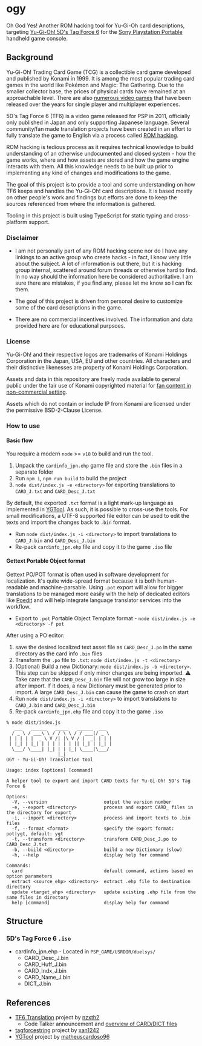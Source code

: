 # ogy
Oh God Yes! Another ROM hacking tool for Yu-Gi-Oh card descriptions, targeting [Yu-Gi-Oh! 5D's Tag Force 6](https://en.wikipedia.org/wiki/Yu-Gi-Oh!_5D%27s) for the [Sony Playstation Portable](https://en.wikipedia.org/wiki/PlayStation_Portable) handheld game console.

## Background
Yu-Gi-Oh! Trading Card Game (TCG) is a collectible card game developed and published by Konami in 1999. It is among the most popular trading card games in the world like Pokémon and Magic: The Gathering. Due to the smaller collector base, the prices of physical cards have remained at an approachable level. There are also [numerous video games](https://en.wikipedia.org/wiki/List_of_Yu-Gi-Oh!_video_games) that have been released over the years for single player and multiplayer experiences.

5D's Tag Force 6 (TF6) is a video game released for PSP in 2011, officially only published in Japan and only supporting Japanese language. Several community/fan made translation projects have been created in an effort to fully translate the game to English via a process called [ROM hacking](https://en.wikipedia.org/wiki/ROM_hacking).

ROM hacking is tedious process as it requires technical knowledge to build understanding of an otherwise undocumented and closed system - how the game works, where and how assets are stored and how the game engine interacts with them. All this knowledge needs to be built up prior to implementing any kind of changes and modifications to the game.

The goal of this project is to provide a tool and some understanding on how TF6 keeps and handles the Yu-Gi-Oh! card descriptions. It is based mostly on other people's work  and findings but efforts are done to keep the sources referenced from where the information is gathered.

Tooling in this project is built using TypeScript for static typing and cross-platform support.

### Disclaimer

- I am not personally part of any ROM hacking scene nor do I have any linkings to an active group who create hacks - in fact, I know very little about the subject. A lot of information is out there, but it is hacking group internal, scattered around forum threads or otherwise hard to find. In no way should the information here be considered authoritative. I am sure there are mistakes, if you find any, please let me know so I can fix them.

- The goal of this project is driven from personal desire to customize some of the card descriptions in the game.

- There are no commercial incentives involved. The information and data provided here are for educational purpsoes.

### License

Yu-Gi-Oh! and their respective logos are trademarks of Konami Holdings Corporation in the Japan, USA, EU and other countries. All characters and their distinctive likenesses are property of Konami Holdings Corporation.

Assets and data in this repository are freely made available to general public under the fair use of Konami copyrighted material for [fan content in non-commercial setting](https://eu-support.konami.com/hc/en-gb/articles/9648771731479-Copyrights-Career-Opportunities-Goodies).

Assets which do not contain or include IP from Konami are licensed under the permissive BSD-2-Clause License.

### How to use
#### Basic flow
You require a modern `node` >= `v18` to build and run the tool.

1. Unpack the `cardinfo_jpn.ehp` game file and store the `.bin` files in a separate folder
2. Run `npm i`, `npm run build` to build the project
3. `node dist/index.js -e <directory>` for exporting translations to `CARD_J.txt` and `CARD_Desc_J.txt`

By default, the exported `.txt` format is a light mark-up language as implemented in [YGTool](https://github.com/matheuscardoso96/YGTool). As such, it is possible to cross-use the tools. For small modifications, a UTF-8 supported file editor can be used to edit the texts and import the changes back to `.bin` format.

- Run `node dist/index.js -i <directory>` to import translations to `CARD_J.bin` and `CARD_Desc_J.bin`
- Re-pack `cardinfo_jpn.ehp` file and copy it to the game `.iso` file

#### Gettext Portable Object format

Gettext PO/POT format is often used in software development for localization. It's quite wide-spread format because it is both human-readable and machine-parsable. Using `.pot` export will allow for bigger translations to be managed more easily with the help of dedicated editors like [Poedit](https://poedit.net/download) and will help integrate language translator services into the workflow.

- Export to `.pot` Portable Object Template format - `node dist/index.js -e <directory> -f pot`

After using a PO editor:

1. save the desired localized text asset file as `CARD_Desc_J.po` in the same directory as the card info `.bin` files
2. Transform the `.po` file to `.txt`: `node dist/index.js -t <directory>`
3. (Optional) Build a new Dictionary: `node dist/index.js -b <directory>`. This step can be skipped if only minor changes are being imported. :warning: Take care that the `CARD_Desc_J.bin` file will not grow too large in size after import. If it does, a new Dictionary must be generated prior to import. A large `CARD_Desc_J.bin` can cause the game to crash on start
4. Run `node dist/index.js -i <directory>` to import translations to `CARD_J.bin` and `CARD_Desc_J.bin`
5. Re-pack `cardinfo_jpn.ehp` file and copy it to the game `.iso`

```
% node dist/index.js
   ___   ______   _____   ______  ___  
  / _ \ / ___\ \ / / \ \ / / ___|/ _ \ 
 | | | | |  _ \ V /| |\ V / |  _| | | |
 | |_| | |_| | | | | | | || |_| | |_| |
  \___/ \____| |_| | | |_| \____|\___/ 
                   |_|                 
OGY - Yu-Gi-Oh! Translation tool

Usage: index [options] [command]

A helper tool to export and import CARD texts for Yu-Gi-Oh! 5D's Tag Force 6

Options:
  -V, --version                     output the version number
  -e, --export <directory>          process and export CARD_ files in the directory for export
  -i, --import <directory>          process and import texts to .bin files
  -f, --format <format>             specify the export format: pot|ygt, default: ygt
  -t, --transform <directory>       transform CARD_Desc_J.po to CARD_Desc_J.txt
  -b, --build <directory>           build a new Dictionary (slow)
  -h, --help                        display help for command

Commands:
  card                              default command, actions based on option parameters
  extract <source_ehp> <directory>  extract .ehp file to destination directory
  update <target_ehp> <directory>   update existing .ehp file from the same files in directory
  help [command]                    display help for command
```

## Structure
### 5D's Tag Force 6 `.iso`
- cardinfo_jpn.ehp - Located in `PSP_GAME/USRDIR/duelsys/`
  - CARD_Desc_J.bin
  - CARD_Huff_J.bin
  - CARD_Indx_J.bin
  - CARD_Name_J.bin
  - DICT_J.bin

## References

- [TF6 Translation](https://github.com/nzxth2/tf6-translation) project by [nzxth2](https://github.com/nzxth2)
  - Code Talker announcement and [overview of CARD/DICT files](https://gbatemp.net/threads/yu-gi-oh-5ds-tag-force-6-translation-project.351972/page-41#post-9627016)
- [tagforcestring](https://github.com/xan1242/tagforcestring) project by [xan1242](https://github.com/xan1242)
- [YGTool](https://github.com/matheuscardoso96/YGTool) project by [matheuscardoso96](https://github.com/matheuscardoso96)
